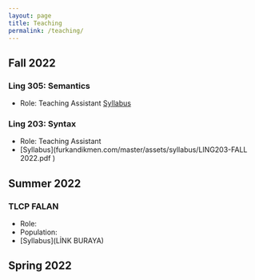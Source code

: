 ```yaml
---
layout: page
title: Teaching
permalink: /teaching/
---
```


## Fall 2022
### Ling 305: Semantics
- Role: Teaching Assistant [Syllabus](furkandikmen.com/master/assets/syllabus/Ling305_Fall2022.pdf)

### Ling 203: Syntax 
- Role: Teaching Assistant
- [Syllabus](furkandikmen.com/master/assets/syllabus/LING203-FALL 2022.pdf )

## Summer 2022
### TLCP FALAN
- Role: 
- Population: 
- [Syllabus](LİNK BURAYA)


## Spring 2022
